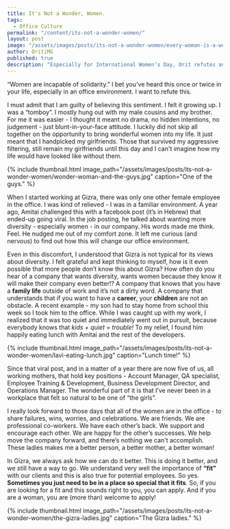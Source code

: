 ```yaml
---
title: It's Not a Wonder, Women.
tags:
  - Office Culture
permalink: "/content/its-not-a-wonder-women/"
layout: post
image: "/assets/images/posts/its-not-a-wonder-women/every-woman-is-a-wonder.jpg"
author: OritiMG
published: true
description: "Especially for International Women’s Day, Orit refutes an old sentiment: it’s not a wonder to be in a pro-women workplace, at least not at Gizra."
---
```


“Women are incapable of solidarity.” I bet you’ve heard this once or twice in your life, especially in an office environment. I want to refute this. 

I must admit that I am guilty of believing this sentiment. I felt it growing up. I was a “tomboy”. I mostly hung out with my male cousins and my brother. For me it was easier - I thought it meant no drama, no hidden intentions, no judgement - just blunt-in-your-face attitude. I luckily did not skip all together on the opportunity to bring wonderful women into my life. It just meant that I handpicked my girlfriends. Those that survived my aggressive filtering, still remain my girlfriends until this day and I can't imagine how my life would have looked like without them.

{% include thumbnail.html image_path="/assets/images/posts/its-not-a-wonder-women/wonder-woman-and-the-guys.jpg" caption="One of the guys." %}

When I started working at Gizra, there was only one other female employee in the office. I was kind of relieved - I was in a familiar environment. A year ago, Amitai challenged this with a facebook post (it’s in Hebrew) that ended-up going viral. In the job posting, he talked about wanting more diversity - especially women - in our company. His words made me think. Feel. He nudged me out of my comfort zone. It left me curious (and nervous) to find out how this will change our office environment. 

Even in this discomfort, I understood that Gizra is not typical for its views about diversity. I felt grateful and kept thinking to myself, how is it even possible that more people don’t know this about Gizra? How often do you hear of a company that wants diversity, wants women because they know it will make their company even better!? A company that knows that you have a **family life** outside of work and it’s not a dirty word.
A company that understands that if you want to have a **career**, your **children** are not an obstacle. A recent example - my son had to stay home from school this week so I took him to the office. While I was caught up with my work, I realized that it was too quiet and immediately went out in pursuit, because everybody knows that *kids + quiet = trouble!* To my relief, I found him happily eating lunch with Amitai and the rest of the developers.

{% include thumbnail.html image_path="/assets/images/posts/its-not-a-wonder-women/lavi-eating-lunch.jpg" caption="Lunch time!" %}

Since that viral post, and in a matter of a year there are now five of us, all working mothers, that hold key positions - Account Manager, QA specialist, Employee Training & Development, Business Development Director, and Operations Manager. The wonderful part of it is that I’ve never been in a workplace that felt so natural to be one of “the girls”.

I really look forward to those days that all of the women are in the office - to share failures, wins, worries, and celebrations. We are friends. We are professional co-workers. We have each other’s back. We support and encourage each other. We are happy for the other’s successes. We help move the company forward, and there’s nothing we can't accomplish. These ladies makes me a better person, a better mother, a better woman!

In Gizra, we always ask how we can do it better. This is doing it better, and we still have a way to go.  We understand very well the importance of **“fit”** with our clients and this is also true for potential employees. So yes. **Sometimes you just need to be in a place so special that it fits**. So, if you are looking for a fit and this sounds right to you, you can apply. And if you are a woman, you are (more than) welcome to apply!

{% include thumbnail.html image_path="/assets/images/posts/its-not-a-wonder-women/the-gizra-ladies.jpg" caption="The Gizra ladies." %}
